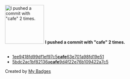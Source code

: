<img src="https://my-badges.github.io/my-badges/cafe-commit.png" alt="I pushed a commit with &quot;cafe&quot; 2 times." title="I pushed a commit with &quot;cafe&quot; 2 times." width="128">
<strong>I pushed a commit with &quot;cafe&quot; 2 times.</strong>
<br><br>

- <a href="https://github.com/RAHULKRISHNAKR/auto-commit-repo/commit/1ee9418fd99df1ef97c5cafe63e701a98fd19e51">1ee9418fd99df1ef97c5<strong>cafe</strong>63e701a98fd19e51</a>
- <a href="https://github.com/RAHULKRISHNAKR/DSA_REPO/commit/5bdc2ac1bf82136acafe9d4f22e76b109422a7c5">5bdc2ac1bf82136a<strong>cafe</strong>9d4f22e76b109422a7c5</a>


Created by <a href="https://github.com/my-badges/my-badges">My Badges</a>